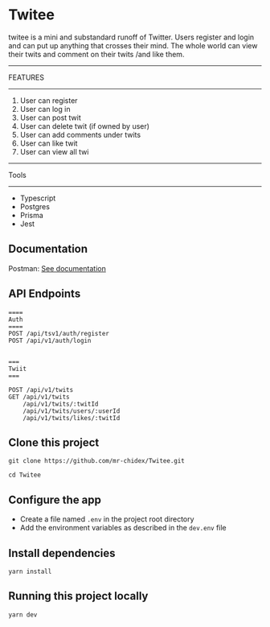 # Twitee

twitee is a mini and substandard runoff of Twitter. Users register and login and can
put up anything that crosses their mind. The whole world can view their twits and
comment on their twits /and like them.

---

FEATURES

---

1. User can register
2. User can log in
3. User can post twit
4. User can delete twit (if owned by user)
5. User can add comments under twits
6. User can like twit
7. User can view all twi

---

Tools

---

- Typescript
- Postgres
- Prisma
- Jest

## Documentation

Postman: [See documentation](https://documenter.getpostman.com/view/11724511/2s93CGSvsz)

## API Endpoints

```
====
Auth
====
POST /api/tsv1/auth/register
POST /api/v1/auth/login


===
Twiit
===

POST /api/v1/twits
GET /api/v1/twits
    /api/v1/twits/:twitId
    /api/v1/twits/users/:userId
    /api/v1/twits/likes/:twitId
```

## Clone this project

```
git clone https://github.com/mr-chidex/Twitee.git
```

```
cd Twitee
```

## Configure the app

- Create a file named `.env` in the project root directory
- Add the environment variables as described in the `dev.env` file

## Install dependencies

```
yarn install
```

## Running this project locally

```
yarn dev
```
